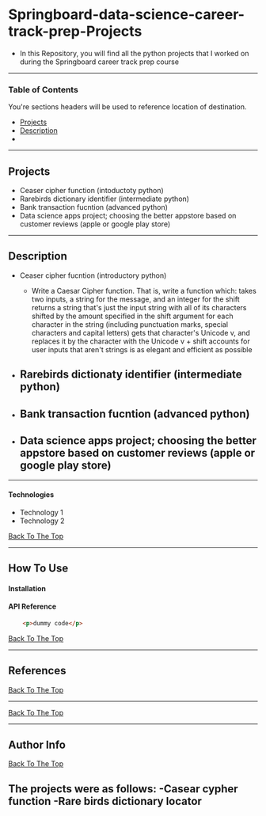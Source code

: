 # Springboard-data-science-career-track-prep-Projects
- In this Repository, you will find all the python projects that I worked on during the Springboard career track prep course

---

### Table of Contents
You're sections headers will be used to reference location of destination.

- [Projects](#projects)
- [Description](#description)
- 


---
## Projects
- Ceaser cipher function (intoductoty python)
- Rarebirds dictionary identifier (intermediate python)
- Bank transaction fucntion (advanced python)
- Data science apps project; choosing the better appstore based on customer reviews (apple or google play store)
---

## Description

- Ceaser cipher fucntion (introductory python)
    - Write a Caesar Cipher function. That is, write a function which:
    takes two inputs, a string for the message, and an integer for the shift
    returns a string that's just the input string with all of its characters shifted by the amount specified in the shift argument
    for each character in the string (including punctuation marks, special characters and capital letters) gets that character's Unicode v, and replaces it by      the character with the Unicode v + shift
    accounts for user inputs that aren't strings
    is as elegant and efficient as possible
    
- Rarebirds dictionaty identifier (intermediate python)
    -
- Bank transaction fucntion (advanced python)
    -
- Data science apps project; choosing the better appstore based on customer reviews (apple or google play store)
    -
---

#### Technologies

- Technology 1
- Technology 2

[Back To The Top](#read-me-template)

---

## How To Use

#### Installation



#### API Reference

```html
    <p>dummy code</p>
```
[Back To The Top](#read-me-template)

---

## References
[Back To The Top](#read-me-template)

---

[Back To The Top](#read-me-template)

---

## Author Info



[Back To The Top](#read-me-template)

The projects were as follows:
-Casear cypher function
-Rare birds dictionary locator
-
